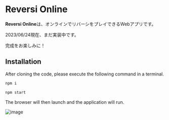 # Reversi Online

**Reversi Online**は、オンラインでリバーシをプレイできるWebアプリです。

2023/06/24現在、まだ実装中です。

完成をお楽しみに！

## Installation

After cloning the code, please execute the following command in a terminal.

```bash
npm i
```

```bash
npm start
```

The browser will then launch and the application will run.

![image](https://github.com/Tatsurou-Yajima/reversi-online/assets/44424270/ad201dec-32ac-406c-a71f-e981609421b1)
